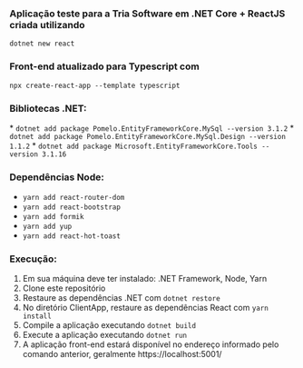 <h3>Aplicação teste para a Tria Software em .NET Core + ReactJS criada utilizando</h3>
<code>dotnet new react</code>

<h3>Front-end atualizado para Typescript com</h3>
<code>npx create-react-app --template typescript</code>

<h3>Bibliotecas .NET:</h3>
* <code>dotnet add package Pomelo.EntityFrameworkCore.MySql --version 3.1.2</code>
* <code>dotnet add package Pomelo.EntityFrameworkCore.MySql.Design --version 1.1.2</code>
* <code>dotnet add package Microsoft.EntityFrameworkCore.Tools --version 3.1.16</code>

<h3>Dependências Node:</h3>

* <code>yarn add react-router-dom</code>
* <code>yarn add react-bootstrap</code>
* <code>yarn add formik</code>
* <code>yarn add yup</code>
* <code>yarn add react-hot-toast</code>

<h3>Execução:</h3>

 1. Em sua máquina deve ter instalado: .NET Framework, Node, Yarn
 1. Clone este repositório
 1. Restaure as dependências .NET com <code>dotnet restore</code>
 1. No diretório ClientApp, restaure as dependências React com <code>yarn install</code>
 1. Compile a aplicação executando <code>dotnet build</code>
 1. Execute a aplicação executando <code>dotnet run</code>
 1. A aplicação front-end estará disponível no endereço informado pelo comando anterior, geralmente https://localhost:5001/
